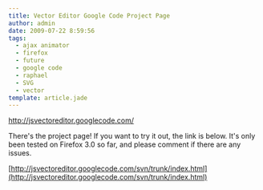 ```yaml
---
title: Vector Editor Google Code Project Page
author: admin
date: 2009-07-22 8:59:56
tags: 
  - ajax animator
  - firefox
  - future
  - google code
  - raphael
  - SVG
  - vector
template: article.jade
---
```


http://jsvectoreditor.googlecode.com/

There's the project page! If you want to try it out, the link is below. It's only been tested on Firefox 3.0 so far, and please comment if there are any issues.

[http://jsvectoreditor.googlecode.com/svn/trunk/index.html](http://jsvectoreditor.googlecode.com/svn/trunk/index.html)
